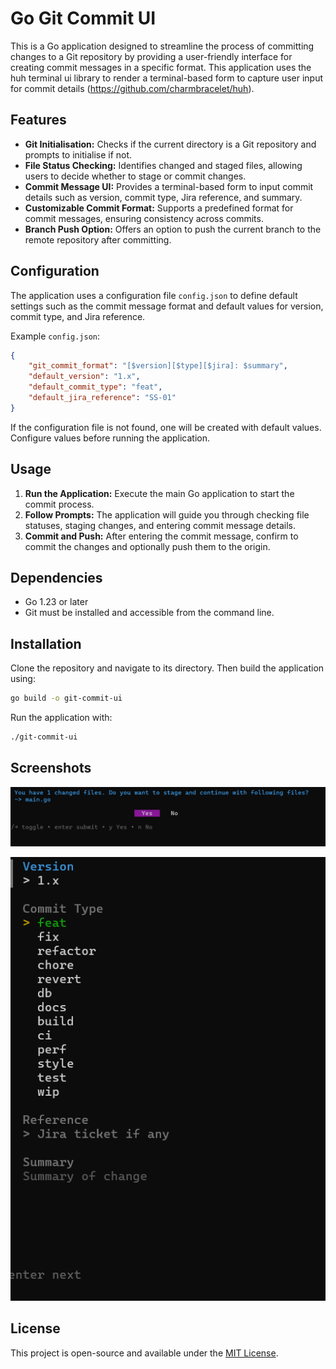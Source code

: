 # Go Git Commit UI

This is a Go application designed to streamline the process of committing changes to a Git repository by providing a user-friendly interface for creating commit messages in a specific format. This application uses the huh terminal ui library to render a terminal-based form to capture user input for commit details (https://github.com/charmbracelet/huh).

## Features

- **Git Initialisation:** Checks if the current directory is a Git repository and prompts to initialise if not.
- **File Status Checking:** Identifies changed and staged files, allowing users to decide whether to stage or commit changes.
- **Commit Message UI:** Provides a terminal-based form to input commit details such as version, commit type, Jira reference, and summary.
- **Customizable Commit Format:** Supports a predefined format for commit messages, ensuring consistency across commits.
- **Branch Push Option:** Offers an option to push the current branch to the remote repository after committing.

## Configuration

The application uses a configuration file `config.json` to define default settings such as the commit message format and default values for version, commit type, and Jira reference.

Example `config.json`:
```json
{
    "git_commit_format": "[$version][$type][$jira]: $summary",
    "default_version": "1.x",
    "default_commit_type": "feat",
    "default_jira_reference": "SS-01"
}
```
If the configuration file is not found, one will be created with default values. Configure values before running the application.

## Usage

1. **Run the Application:** Execute the main Go application to start the commit process.
2. **Follow Prompts:** The application will guide you through checking file statuses, staging changes, and entering commit message details.
3. **Commit and Push:** After entering the commit message, confirm to commit the changes and optionally push them to the origin.

## Dependencies

- Go 1.23 or later
- Git must be installed and accessible from the command line.

## Installation

Clone the repository and navigate to its directory. Then build the application using:

```bash
go build -o git-commit-ui
```

Run the application with:

```bash
./git-commit-ui
```

## Screenshots
![screeshot 1](screenshot_1.png)

![screeshot 2](screenshot_2.png)

## License

This project is open-source and available under the [MIT License](LICENSE).
